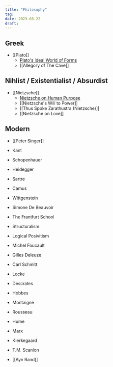 ```yaml
---
title: "Philosophy"
tag:
date: 2023-08-22
draft:
---
```


## Greek
- [[Plato]]
	- [Plato's Ideal World of Forms](Philosophy/Plato's%20Ideal%20World%20of%20Forms.md)
	- [[Allegory of The Cave]]

## Nihlist / Existentialist / Absurdist
- [[Nietzsche]]
	- [Nietzsche on Human Purpose](Philosophy/Nietzsche%20on%20Human%20Purpose.md)
	- [[Nietzsche's Will to Power]]
	- [[Thus Spoke Zarathustra (Nietzsche)]]
	- [[Nietzsche on Love]]

## Modern
- [[Peter Singer]]


- Kant
- Schopenhauer
- Heidegger
- Sartre
- Camus
- Wittgenstein
- Simone De Beauvoir
- The Frantfurt School
- Structuralism
- Logical Posivitism
- Michel Foucault
- Gilles Deleuze
- Carl Schmitt
- Locke
- Descrates
- Hobbes
- Montaigne
- Rousseau
- Hume
- Marx
- Kierkegaard
- T.M. Scanlon
- [[Ayn Rand]]